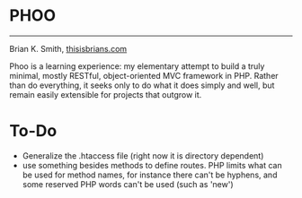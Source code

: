 PHOO
====
***
Brian K. Smith, [thisisbrians.com](http://thisisbrians.com/)

Phoo is a learning experience: my elementary attempt to build a truly minimal, mostly RESTful, object-oriented MVC framework in PHP. Rather than do everything, it seeks only to do what it does simply and well, but remain easily extensible for projects that outgrow it.

To-Do
=====
* Generalize the .htaccess file (right now it is directory dependent)
* use something besides methods to define routes. PHP limits what can be used for method names, for instance there can't be hyphens, and some reserved PHP words can't be used (such as 'new')